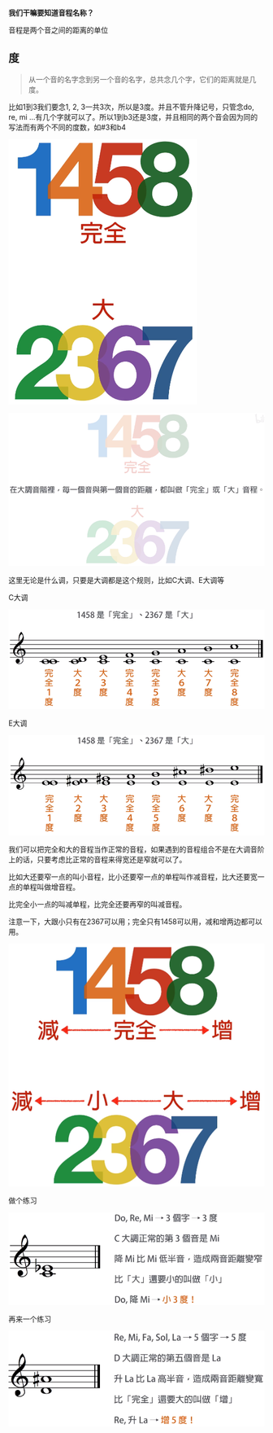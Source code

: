 **我们干嘛要知道音程名称？**

音程是两个音之间的距离的单位

## 度

> 从一个音的名字念到另一个音的名字，总共念几个字，它们的距离就是几度。

比如1到3我们要念1, 2, 3一共3次，所以是3度。并且不管升降记号，只管念do, re, mi ...有几个字就可以了。所以1到b3还是3度，并且相同的两个音会因为同的写法而有两个不同的度数，如#3和b4

![](https://raw.githubusercontent.com/songmz/ImageHosting/master/img/20210208163936.png)

![](https://raw.githubusercontent.com/songmz/ImageHosting/master/img/20210208164031.png)

这里无论是什么调，只要是大调都是这个规则，比如C大调、E大调等

C大调

![](https://raw.githubusercontent.com/songmz/ImageHosting/master/img/20210208165332.png)

E大调

![](https://raw.githubusercontent.com/songmz/ImageHosting/master/img/20210208165442.png)

我们可以把完全和大的音程当作正常的音程，如果遇到的音程组合不是在大调音阶上的话，只要考虑比正常的音程来得宽还是窄就可以了。

比如大还要窄一点的叫小音程，比小还要窄一点的单程叫作减音程，比大还要宽一点的单程叫做增音程。

比完全小一点的叫减单程，比完全还要再窄的叫减音程。

注意一下，大跟小只有在2367可以用；完全只有1458可以用，减和增两边都可以用。

![](https://raw.githubusercontent.com/songmz/ImageHosting/master/img/20210208165937.png)

做个练习

![](https://raw.githubusercontent.com/songmz/ImageHosting/master/img/20210208170047.png)

再来一个练习

![](https://raw.githubusercontent.com/songmz/ImageHosting/master/img/20210208170303.png)